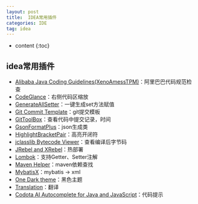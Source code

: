 ```yaml
---
layout: post
title:  IDEA常用插件
categories: IDE
tag: idea
---
```



* content
{:toc}


## idea常用插件

- <a href="https://plugins.jetbrains.com/plugin/10046-alibaba-java-coding-guidelines" target="_blank">Alibaba Java Coding Guidelines(XenoAmessTPM)</a>：阿里巴巴代码规范检查
- <a href="https://plugins.jetbrains.com/plugin/18824-codeglance-pro" target="_blank">CodeGlance</a>：右侧代码区缩放
- <a href="https://plugins.jetbrains.com/plugin/9360-generateallsetter" target="_blank">GenerateAllSetter</a>：一键生成set方法赋值
- <a href="https://plugins.jetbrains.com/plugin/9861-git-commit-template" target="_blank">Git Commit Template</a>：git提交模板
- <a href="https://plugins.jetbrains.com/plugin/7499-gittoolbox" target="_blank">GitToolBox</a>：查看代码中提交记录，时间
- <a href="https://plugins.jetbrains.com/plugin/14949-gsonformatplus" target="_blank">GsonFormatPlus</a>：json生成类
- <a href="https://plugins.jetbrains.com/plugin/17320-highlightbracketpair" target="_blank">HighlightBracketPair</a>：高亮开闭符
- <a href="https://plugins.jetbrains.com/plugin/9248-jclasslib-bytecode-viewer" target="_blank">jclasslib Bytecode Viewer</a>：查看编译后字节码
- <a href="https://plugins.jetbrains.com/plugin/4441-jrebel-and-xrebel" target="_blank">JRebel and XRebel</a>：热部署
- <a href="https://plugins.jetbrains.com/plugin/6317-lombok" target="_blank">Lombok</a>：支持Getter、Setter注解
- <a href="https://plugins.jetbrains.com/plugin/7179-maven-helper" target="_blank">Maven Helper</a>：maven依赖查找
- <a href="https://plugins.jetbrains.com/plugin/10119-mybatisx" target="_blank">MybatisX</a>：mybatis -> xml
- <a href="https://plugins.jetbrains.com/plugin/11938-one-dark-theme" target="_blank">One Dark theme</a>：黑色主题
- <a href="https://plugins.jetbrains.com/plugin/8579-translation" target="_blank">Translation</a>：翻译
- <a href="https://plugins.jetbrains.com/plugin/7638-codota-ai-autocomplete-for-java-and-javascript" target="_blank">Codota AI Autocomplete for Java and JavaScript</a>：代码提示
